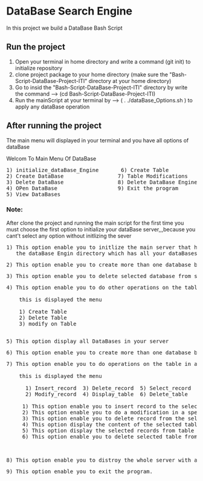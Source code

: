 # DataBase Search Engine
 In this project we build a DataBase Bash Script 
## Run the project
1. Open your terminal in home directory and write a command (git init) to initialize repository
2. clone project package to your home directory (make sure the "Bash-Script-DataBase-Project-ITI" directory at your home    directory)
3. Go to insid the "Bash-Script-DataBase-Project-ITI" directory by write the command --> (cd Bash-Script-DataBase-Project-ITI)
4. Run the mainScript at your terminal by --> ( . ./dataBase_Options.sh ) to apply any dataBase operation

## After running the project
The main menu will displayed in your terminal and you have all options of dataBase 

Welcom To Main Menu Of DataBase
<pre>
1) initialize_dataBase_Engine       6) Create Table
2) Create DataBase                 7) Table Modifications
3) Delete DataBase                 8) Delete DataBase Engine
4) OPen DataBase                   9) Exit the program
5) View DataBases
</pre>

### Note:
After clone the project and running the main script for the first time you must choose the first option to initialize your dataBase server,,,because you cant't select any option without initlizing the sever

<pre>
1) This option enable you to initlize the main server that have all the DataBases ,,, after choosing this option automaticaly
   the dataBase_Engin directory which has all your dataBases will created.
</pre>
<pre>
2) This option enable you to create more than one database but with different names
</pre>
<pre>
3) This option enable you to delete selected database from server
</pre>
<pre>
4) This option enable you to do other operations on the table in a specific dataBase 
    
    this is displayed the menu 
  
    1) Create Table
    2) Delete Table
    3) modify on Table
</pre>
<pre> 
5) This option display all DataBases in your server
</pre>
<pre>
6) This option enable you to create more than one database but with different names
</pre>
<pre>
7) This option enable you to do operations on the table in a specific dataBase 
    
    this is displayed the menu 
   
      1) Insert_record  3) Delete_record  5) Select_record
      2) Modify_record  4) Display_table  6) Delete_table

     1) This option enable you to insert record to the selected table
     2) This option enable you to do a modification in a specific record in the selected table
     3) This option enable you to delete record from the selected table
     4) This option display the content of the selected table
     5) This option display the selected records from table 
     6) This option enable you to delete selected table from a specific dataBase
 </pre>
 <pre>    
8) This option enable you to distroy the whole server with all the databases in it 
</pre>
<pre>
9) This option enable you to exit the program.
</pre>
